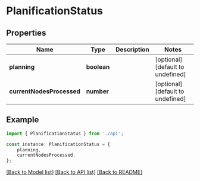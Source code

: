 # PlanificationStatus


## Properties

Name | Type | Description | Notes
------------ | ------------- | ------------- | -------------
**planning** | **boolean** |  | [optional] [default to undefined]
**currentNodesProcessed** | **number** |  | [optional] [default to undefined]

## Example

```typescript
import { PlanificationStatus } from './api';

const instance: PlanificationStatus = {
    planning,
    currentNodesProcessed,
};
```

[[Back to Model list]](../README.md#documentation-for-models) [[Back to API list]](../README.md#documentation-for-api-endpoints) [[Back to README]](../README.md)
